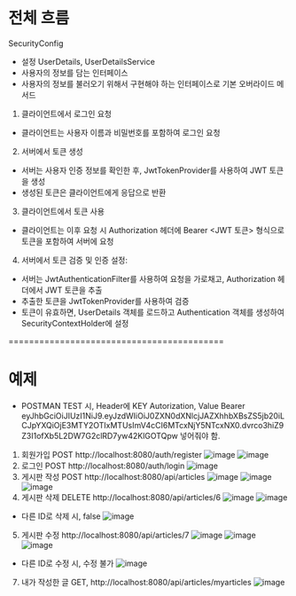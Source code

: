 # 전체 흐름

SecurityConfig
- 설정
UserDetails, UserDetailsService
- 사용자의 정보를 담는 인터페이스
- 사용자의 정보를 불러오기 위해서 구현해야 하는 인터페이스로 기본 오버라이드 메서드

1. 클라이언트에서 로그인 요청
- 클라이언트는 사용자 이름과 비밀번호를 포함하여 로그인 요청

2. 서버에서 토큰 생성
- 서버는 사용자 인증 정보를 확인한 후, JwtTokenProvider를 사용하여 JWT 토큰을 생성
- 생성된 토큰은 클라이언트에게 응답으로 반환

3. 클라이언트에서 토큰 사용
- 클라이언트는 이후 요청 시 Authorization 헤더에 Bearer <JWT 토큰> 형식으로 토큰을 포함하여 서버에 요청

4. 서버에서 토큰 검증 및 인증 설정:
- 서버는 JwtAuthenticationFilter를 사용하여 요청을 가로채고, Authorization 헤더에서 JWT 토큰을 추출
- 추출한 토큰을 JwtTokenProvider를 사용하여 검증
- 토큰이 유효하면, UserDetails 객체를 로드하고 Authentication 객체를 생성하여 SecurityContextHolder에 설정

==========================================
# 예제
- POSTMAN TEST 시, Header에 KEY Autorization, Value Bearer eyJhbGciOiJIUzI1NiJ9.eyJzdWIiOiJ0ZXN0dXNlcjJAZXhhbXBsZS5jb20iLCJpYXQiOjE3MTY2OTIxMTUsImV4cCI6MTcxNjY5NTcxNX0.dvrco3hiZ9Z3I1ofXb5L2DW7G2clRD7yw42KlGOTQpw 넣어줘야 함.
1. 회원가입 POST http://localhost:8080/auth/register
   ![image](https://github.com/kyudori/Spring-Bulletin-Board/assets/57388014/0a064f1c-2fd6-49d9-95bd-e6cfb18113c9)
   ![image](https://github.com/kyudori/Spring-Bulletin-Board/assets/57388014/8155c2f5-42a4-460e-9376-87a952b1ff48)
2. 로그인 POST http://localhost:8080/auth/login
  ![image](https://github.com/kyudori/Spring-Bulletin-Board/assets/57388014/cf196f74-9f6a-45d8-bcc3-db7917351fce)
3. 게시판 작성 POST http://localhost:8080/api/articles
  ![image](https://github.com/kyudori/Spring-Bulletin-Board/assets/57388014/90ffd713-8816-4b37-992c-2e6bb4da0547)
  ![image](https://github.com/kyudori/Spring-Bulletin-Board/assets/57388014/fde1720d-0d56-4d64-913d-0b2728d24483)
  ![image](https://github.com/kyudori/Spring-Bulletin-Board/assets/57388014/5af17eb4-51c7-424e-862a-88af4ecdf77f)
4. 게시판 삭제 DELETE http://localhost:8080/api/articles/6
  ![image](https://github.com/kyudori/Spring-Bulletin-Board/assets/57388014/26eea4be-53ac-47d2-a322-6c1fd3966c92)
  ![image](https://github.com/kyudori/Spring-Bulletin-Board/assets/57388014/8de187aa-230d-4738-98e6-9802caa17fd5)
- 다른 ID로 삭제 시, false
  ![image](https://github.com/kyudori/Spring-Bulletin-Board/assets/57388014/3dd1f44f-6255-40ea-8e31-7b4ff0bf4f2f)
5. 게시판 수정 http://localhost:8080/api/articles/7
  ![image](https://github.com/kyudori/Spring-Bulletin-Board/assets/57388014/d737e191-d86f-44e3-ab79-5dae54994356)
  ![image](https://github.com/kyudori/Spring-Bulletin-Board/assets/57388014/c5b3c2ec-7453-40bd-8cf8-4e3bda22df08)
  ![image](https://github.com/kyudori/Spring-Bulletin-Board/assets/57388014/13074d22-9f9d-4064-89f6-04298dd670c0)
- 다른 ID로 수정 시, 수정 불가
  ![image](https://github.com/kyudori/Spring-Bulletin-Board/assets/57388014/55e5b532-71ca-4940-8eb5-1c9fcefbbf9b)
7. 내가 작성한 글 GET, http://localhost:8080/api/articles/myarticles
  ![image](https://github.com/kyudori/Spring-Bulletin-Board/assets/57388014/652175ef-0ab6-46a6-ac45-79936f7afd63)
